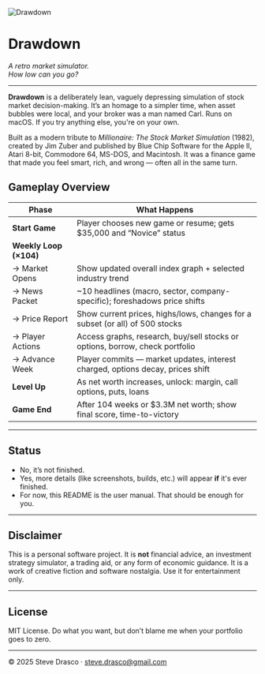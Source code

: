 ![Drawdown](images/logo_small.png)

# Drawdown

*A retro market simulator.*  
*How low can you go?*

---

**Drawdown** is a deliberately lean, vaguely depressing simulation of stock market decision-making.  It’s an homage to a simpler time, when asset bubbles were local, and your broker was a man named Carl.  Runs on macOS. If you try anything else, you're on your own.

Built as a modern tribute to *Millionaire: The Stock Market Simulation* (1982), created by Jim Zuber and published by Blue Chip Software for the Apple II, Atari 8-bit, Commodore 64, MS-DOS, and Macintosh.  It was a finance game that made you feel smart, rich, and wrong — often all in the same turn.

## Gameplay Overview

| **Phase**              | **What Happens**                                                                 |
|------------------------|-----------------------------------------------------------------------------------|
| **Start Game**         | Player chooses new game or resume; gets $35,000 and “Novice” status              |
| **Weekly Loop (×104)** |                                                                                   |
| → Market Opens         | Show updated overall index graph + selected industry trend                       |
| → News Packet          | ~10 headlines (macro, sector, company-specific); foreshadows price shifts        |
| → Price Report         | Show current prices, highs/lows, changes for a subset (or all) of 500 stocks     |
| → Player Actions       | Access graphs, research, buy/sell stocks or options, borrow, check portfolio     |
| → Advance Week         | Player commits — market updates, interest charged, options decay, prices shift   |
| **Level Up**           | As net worth increases, unlock: margin, call options, puts, loans                |
| **Game End**           | After 104 weeks or $3.3M net worth; show final score, time-to-victory        |

---

## Status

- No, it’s not finished.  
- Yes, more details (like screenshots, builds, etc.) will appear **if** it's ever finished.  
- For now, this README is the user manual. That should be enough for you.

---

## Disclaimer

This is a personal software project. It is **not** financial advice, an investment strategy simulator, a trading aid, or any form of economic guidance. It is a work of creative fiction and software nostalgia. Use it for entertainment only.

---

## License

MIT License. Do what you want, but don’t blame me when your portfolio goes to zero.

---

© 2025 Steve Drasco · steve.drasco@gmail.com
